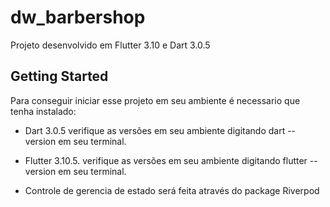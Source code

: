 # dw_barbershop

Projeto desenvolvido em Flutter 3.10 e Dart 3.0.5

## Getting Started

Para conseguir iniciar esse projeto em seu ambiente é necessario que tenha instalado:
* Dart 3.0.5
 verifique as versões em seu ambiente digitando dart --version em seu terminal.
* Flutter 3.10.5.
 verifique as versões em seu ambiente digitando flutter --version em seu terminal.

* Controle de gerencia de estado será feita através do package Riverpod